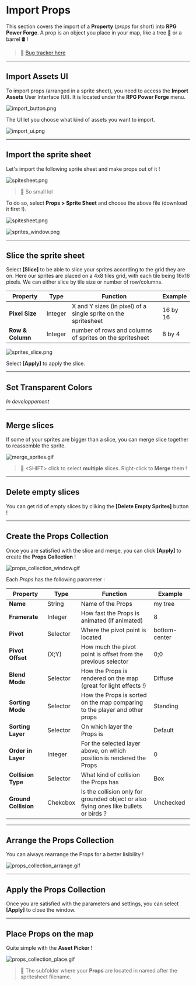 # **Import Props**

This section covers the import of a **Property** (*props* for short) into **RPG Power Forge**. A prop is an object you place in your map, like a tree 🌳 or a barrel 🛢️ !

> 🐞 [Bug tracker here](https://trello.com/b/PIzgsYov/rpg-power-forge-road-map)

---
## **Import Assets UI**

To import props (arranged in a sprite sheet), you need to access the **Import Assets** User Interface (UI). It is located under the **RPG Power Forge** menu.

![import_button.png](./../media/import/import_button.png)

The UI let you choose what kind of assets you want to import.

![import_ui.png](./../media/import/import_ui.PNG)

---
## **Import the sprite sheet**

Let's import the following sprite sheet and make props out of it !

![spitesheet.png](./../media/import/sprites.png)

> 🐲 So small lol

To do so, select **Props > Sprite Sheet** and choose the above file (download it first !).

![spitesheet.png](./../media/import/import_props_select_spritesheet.PNG)

![sprites_window.png](./../media/import/sprites_window.png)

---
## **Slice the sprite sheet**

Select **[Slice]** to be able to slice your sprites according to the grid they are on. Here our sprites are placed on a 4x8 tiles grid, with each tile being 16x16 pixels. We can either slice by tile size or number of row/columns.

Property|Type|Function|Example
--------|--------|--------|--------
**Pixel Size**|Integer|X and Y sizes (in pixel) of a single sprite on the spritesheet|16 by 16
**Row & Column** |Integer|number of rows and columns of sprites on the spritesheet|8 by 4

![sprites_slice.png](./../media/import/sprites_slice_window.png)

Select **[Apply]** to apply the slice.

---
## **Set Transparent Colors**

*In developpement*

---
## **Merge slices**

If some of your sprites are bigger than a slice, you can merge slice together to reassemble the sprite.

![merge_sprites.gif](./../media/import/merge_sprites.gif)

> 🐲 \<SHIFT\> click to select **multiple** slices. Right-click to **Merge** them !

---
## **Delete empty slices**

You can get rid of empty slices by cliking the **[Delete Empty Sprites]** button !

---
## **Create the Props Collection**

Once you are satisfied with the slice and merge, you can click **[Apply]** to create the **Props Collection** !

![props_collection_window.gif](./../media/import/props_collection_window.gif)

Each *Props* has the following parameter :

Property|Type|Function|Example
--------|--------|--------|--------
**Name**|String|Name of the Props|my tree
**Framerate** |Integer|How fast the Props is animated (if animated)|8
**Pivot** |Selector | Where the pivot point is located| bottom-center
**Pivot Offset** | (X;Y) | How much the pivot point is offset from the previous selector| 0;0
**Blend Mode** | Selector | How the Props is rendered on the map (great for light effects !)| Diffuse
**Sorting Mode** | Selector | How the Props is sorted on the map comparing to the player and other props| Standing
**Sorting Layer** | Selector | On which layer the Props is| Default
**Order in Layer** | Integer | For the selected layer above, on which position is rendered the Props| 0
**Collision Type** | Selector | What kind of collision the Props has| Box
**Ground Collision** | Chekcbox | Is the collision only for grounded object or also flying ones like bullets or birds ?| Unchecked

---
## **Arrange the Props Collection**

You can always rearrange the Props for a better lisibility !

![props_collection_arrange.gif](./../media/import/props_collection_arrange.gif)

---
## **Apply the Props Collection**

Once you are satisfied with the parameters and settings, you can select **[Apply]** to close the window.

---
## **Place Props on the map**

Quite simple with the **Asset Picker** ! 

![props_collection_place.gif](./../media/import/props_collection_place.gif)

> 🐲 The subfolder where your **Props** are located in named after the spritesheet filename.
